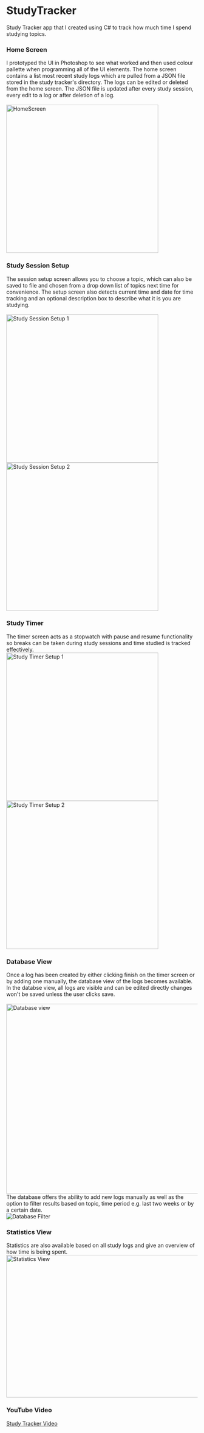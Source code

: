 # StudyTracker
Study Tracker app that I created using C# to track how much time I spend studying topics. 

### Home Screen
I prototyped the UI in Photoshop to see what worked and then used colour pallette when programming all of the UI elements.
The home screen contains a list most recent study logs which are pulled from a JSON file stored in the study tracker's directory.
The logs can be edited or deleted from the home screen. 
The JSON file is updated after every study session, every edit to a log or after deletion of a log.<br><br>
<img src="https://imgur.com/sd4htyK.png" width="400" height="390" alt="HomeScreen">

### Study Session Setup
The session setup screen allows you to choose a topic, which can also be saved to file and chosen from a drop down list of topics next time for convenience.
The setup screen also detects current time and date for time tracking and an optional description box to describe what it is you are studying.
<br><br><img src="https://imgur.com/xWaSKkh.png" width="400" height="390" alt="Study Session Setup 1">
<img src="https://imgur.com/NGR66ov.png" width="400" height="390" alt="Study Session Setup 2">

### Study Timer
The timer screen acts as a stopwatch with pause and resume functionality so breaks can be taken during study sessions and time studied is tracked effectively.
<br><img src="https://imgur.com/NExiUMY.png" width="400" height="390" alt="Study Timer Setup 1">
<img src="https://imgur.com/q1xPT2P.png" width="400" height="390" alt="Study Timer Setup 2">

### Database View
Once a log has been created by either clicking finish on the timer screen or by adding one manually, the database view of the logs becomes available.
In the databse view, all logs are visible and can be edited directly changes won't be saved unless the user clicks save.
<br><br><img src="https://imgur.com/Acs8Zdt.png" width="800" height="500" alt="Database view"><br>
The database offers the ability to add new logs manually as well as the option to filter results based on topic, time period e.g. last two weeks or by a certain date.
<br>
<img src="https://imgur.com/70L17Sw.png"  alt="Database Filter">

### Statistics View
Statistics are also available based on all study logs and give an overview of how time is being spent.
<img src="https://imgur.com/JYbKbLI.png" width="580" height="375" alt="Statistics View">

### YouTube Video
[Study Tracker Video](https://www.youtube.com/watch?v=35D8z7hF6qM)
